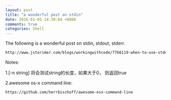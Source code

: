 ```yaml
---
layout: post
title: "a wonderful post on stdin"
date: 2016-01-05 14:30:04 +0800
comments: true
categories: Shell
---
```

The following is a wonderful post on stdin, stdout, stderr.

```html
http://www.jstorimer.com/blogs/workingwithcode/7766119-when-to-use-stderr-instead-of-stdout
```

Notes:

1.[-n string] 将会测试string的长度，如果大于0， 则返回true

2.awesome os-x command line:

```html
https://github.com/herrbischoff/awesome-osx-command-line
```